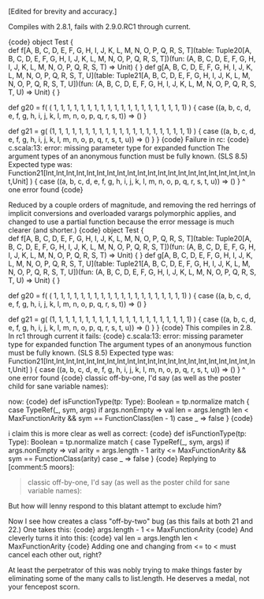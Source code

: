 [Edited for brevity and accuracy.]

Compiles with 2.8.1, fails with 2.9.0.RC1 through current.

{code}
object Test {  
  def f[A, B, C, D, E, F, G, H, I, J, K, L, M, N, O, P, Q, R, S, T](table: Tuple20[A, B, C, D, E, F, G, H, I, J, K, L, M, N, O, P, Q, R, S, T])(fun: (A, B, C, D, E, F, G, H, I, J, K, L, M, N, O, P, Q, R, S, T) => Unit) {
  }
  def g[A, B, C, D, E, F, G, H, I, J, K, L, M, N, O, P, Q, R, S, T, U](table: Tuple21[A, B, C, D, E, F, G, H, I, J, K, L, M, N, O, P, Q, R, S, T, U])(fun: (A, B, C, D, E, F, G, H, I, J, K, L, M, N, O, P, Q, R, S, T, U) => Unit) {
  }

  def g20 = f(
    (  1,   1,   1,   1,   1,   1,   1,   1,   1,   1,   1,   1,   1,   1,   1,   1,   1,   1,   1,   1)
  ) { case ((a, b, c, d, e, f, g, h, i, j, k, l, m, n, o, p, q, r, s, t)) => () }
  
  def g21 = g(
      (1,   1,   1,   1,   1,   1,   1,   1,   1,   1,   1,   1,   1,   1,   1,   1,   1,   1,   1,   1,   1)
  ) { case ((a, b, c, d, e, f, g, h, i, j, k, l, m, n, o, p, q, r, s, t, u)) => () }
}
{code}
Failure in rc:
{code}
c.scala:13: error: missing parameter type for expanded function
The argument types of an anonymous function must be fully known. (SLS 8.5)
Expected type was: Function21[Int,Int,Int,Int,Int,Int,Int,Int,Int,Int,Int,Int,Int,Int,Int,Int,Int,Int,Int,Int,Int,Unit]
  ) { case ((a, b, c, d, e, f, g, h, i, j, k, l, m, n, o, p, q, r, s, t, u)) => () }
    ^
one error found
{code}

Reduced by a couple orders of magnitude, and removing the red herrings of implicit conversions and overloaded varargs polymorphic applies, and changed to use a partial function because the error message is much clearer (and shorter.)
{code}
object Test {  
  def f[A, B, C, D, E, F, G, H, I, J, K, L, M, N, O, P, Q, R, S, T](table: Tuple20[A, B, C, D, E, F, G, H, I, J, K, L, M, N, O, P, Q, R, S, T])(fun: (A, B, C, D, E, F, G, H, I, J, K, L, M, N, O, P, Q, R, S, T) => Unit) {
  }
  def g[A, B, C, D, E, F, G, H, I, J, K, L, M, N, O, P, Q, R, S, T, U](table: Tuple21[A, B, C, D, E, F, G, H, I, J, K, L, M, N, O, P, Q, R, S, T, U])(fun: (A, B, C, D, E, F, G, H, I, J, K, L, M, N, O, P, Q, R, S, T, U) => Unit) {
  }

  def g20 = f(
    (  1,   1,   1,   1,   1,   1,   1,   1,   1,   1,   1,   1,   1,   1,   1,   1,   1,   1,   1,   1)
  ) { case ((a, b, c, d, e, f, g, h, i, j, k, l, m, n, o, p, q, r, s, t)) => () }
  
  def g21 = g(
      (1,   1,   1,   1,   1,   1,   1,   1,   1,   1,   1,   1,   1,   1,   1,   1,   1,   1,   1,   1,   1)
  ) { case ((a, b, c, d, e, f, g, h, i, j, k, l, m, n, o, p, q, r, s, t, u)) => () }
}
{code}
This compiles in 2.8.  In rc1 through current it fails:
{code}
c.scala:13: error: missing parameter type for expanded function
The argument types of an anonymous function must be fully known. (SLS 8.5)
Expected type was: Function21[Int,Int,Int,Int,Int,Int,Int,Int,Int,Int,Int,Int,Int,Int,Int,Int,Int,Int,Int,Int,Int,Unit]
  ) { case ((a, b, c, d, e, f, g, h, i, j, k, l, m, n, o, p, q, r, s, t, u)) => () }
    ^
one error found
{code}
classic off-by-one, I'd say (as well as the poster child for sane variable names):

now:
{code}
    def isFunctionType(tp: Type): Boolean = tp.normalize match {
      case TypeRef(_, sym, args) if args.nonEmpty =>
        val len = args.length
        len < MaxFunctionArity && sym == FunctionClass(len - 1)
      case _ =>
        false
    }
{code}

i claim this is more clear as well as correct:
{code}
    def isFunctionType(tp: Type): Boolean = tp.normalize match {
      case TypeRef(_, sym, args) if args.nonEmpty =>
        val arity = args.length - 1
        arity <= MaxFunctionArity && sym == FunctionClass(arity)
      case _ =>
        false
    }
{code}
Replying to [comment:5 moors]:
> classic off-by-one, I'd say (as well as the poster child for sane variable names):

But how will lenny respond to this blatant attempt to exclude him?

Now I see how creates a class "off-by-two" bug (as this fails at both 21 and 22.) One takes this:
{code}
  args.length - 1 <= MaxFunctionArity
{code}
And cleverly turns it into this:
{code}
val len = args.length
len < MaxFunctionArity
{code}
Adding one and changing from <= to < must cancel each other out, right?

At least the perpetrator of this was nobly trying to make things faster by eliminating some of the many calls to list.length.  He deserves a medal, not your fencepost scorn.
